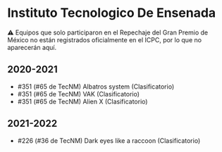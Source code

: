 # Instituto Tecnologico De Ensenada

:warning: Equipos que solo participaron en el Repechaje del Gran Premio de México no están registrados oficialmente en el ICPC, por lo que no aparecerán aquí.

## 2020-2021

- #351 (#65 de TecNM) Albatros system (Clasificatorio)
- #351 (#65 de TecNM) VAK (Clasificatorio)
- #351 (#65 de TecNM) Alien X (Clasificatorio)

## 2021-2022

- #226 (#36 de TecNM) Dark eyes like a raccoon (Clasificatorio)


